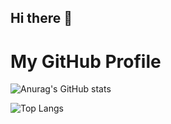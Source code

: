 ## Hi there 👋

<!--
**Ferrykun07/ferrykun07** is a ✨ _special_ ✨ repository because its `README.md` (this file) appears on your GitHub profile.

Here are some ideas to get you started:

- 🔭 I’m currently working on ...
- 🌱 I’m currently learning ...
- 👯 I’m looking to collaborate on ...
- 🤔 I’m looking for help with ...
- 💬 Ask me about ...
- 📫 How to reach me: ...
- 😄 Pronouns: ...
- ⚡ Fun fact: ...
-->
# My GitHub Profile

![Anurag's GitHub stats](https://github-readme-stats.vercel.app/api?username=Ferrykun07&show_icons=true&theme=radical&token=YOUR_NEW_PERSONAL_ACCESS_TOKEN)

![Top Langs](https://github-readme-stats.vercel.app/api/top-langs/?username=Ferrykun07&cache_seconds=1&token=YOUR_NEW_PERSONAL_ACCESS_TOKEN&theme=line)
